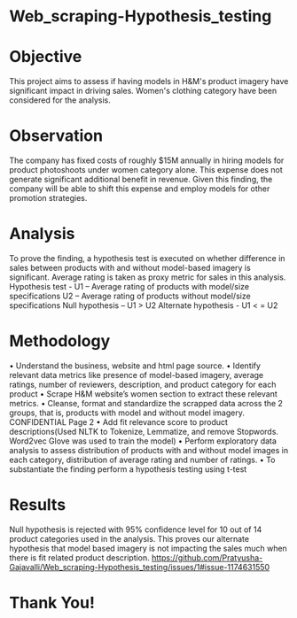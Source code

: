 # Web_scraping-Hypothesis_testing
# Objective
This project aims to assess if having models in H&M's product imagery have significant impact in driving sales. Women's clothing category have been considered for the analysis.

# Observation
The company has fixed costs of roughly $15M annually in hiring models for product photoshoots under women category alone. This expense does not generate significant additional benefit in revenue. Given this finding, the company will be able to shift this expense and employ models for other promotion strategies.

# Analysis
To prove the finding, a hypothesis test is executed on whether difference in sales between products with and without model-based imagery is significant. Average rating is taken as proxy metric for sales in this analysis.
Hypothesis test -
U1 – Average rating of products with model/size specifications
U2 – Average rating of products without model/size specifications
Null hypothesis – U1 > U2
Alternate hypothesis - U1 < = U2

# Methodology
• Understand the business, website and html page source.
• Identify relevant data metrics like presence of model-based imagery, average ratings, number of reviewers, description, and product category for each product
• Scrape H&M website’s women section to extract these relevant metrics.
• Cleanse, format and standardize the scrapped data across the 2 groups, that is, products with model and without model imagery.
CONFIDENTIAL Page 2
• Add fit relevance score to product descriptions(Used NLTK to Tokenize, Lemmatize, and remove Stopwords. Word2vec Glove was used to train the model)
• Perform exploratory data analysis to assess distribution of products with and without model images in each category, distribution of average rating and number of ratings.
• To substantiate the finding perform a hypothesis testing using t-test

# Results
Null hypothesis is rejected with 95% confidence level for 10 out of 14 product categories used in the analysis. This proves our alternate hypothesis that model based imagery is not impacting the sales much when there is fit related product description.
https://github.com/Pratyusha-Gajavalli/Web_scraping-Hypothesis_testing/issues/1#issue-1174631550

# Thank You!
